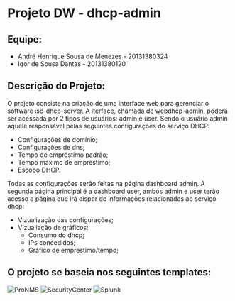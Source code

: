 # Projeto DW - dhcp-admin

## Equipe:
* André Henrique Sousa de Menezes - 20131380324
* Igor de Sousa Dantas - 20131380120

## Descrição do Projeto:

O projeto consiste na criação de uma interface web para gerenciar o software isc-dhcp-server.
A iterface, chamada de webdhcp-admin, poderá ser acessada por 2 tipos de usuários: admin e user. 
Sendo o usuário admin aquele responsável pelas seguintes configurações do serviço DHCP:
* Configurações de domínio;
* Configurações de dns;
* Tempo de empréstimo padrão;
* Tempo máximo de empréstimo;
* Escopo DHCP.

Todas as configurações serão feitas na página dashboard admin.
A segunda página principal é a dashboard user, ambos admin e user terão acesso a página que irá dispor de informações relacionadas ao serviço dhcp:
* Vizualização das configurações;
* Vizualiação de gráficos:
  - Consumo do dhcp;
  - IPs concedidos;
  - Gráfico de emprestimo/tempo;

## O projeto se baseia nos seguintes templates:
![ProNMS](http://www.pronms.com/en-us/wp-content/uploads/2013/07/Windows-DHCP-Log-Analyser-Dashboard.png)
![SecurityCenter](https://www.tenable.com/sites/drupal.dmz.tenablesecurity.com/files/images/sc-dashboards/Screen%20Shot%202014-08-14%20at%202.14.41%20PM_0.png)
![Splunk](https://cdn.apps.splunk.com/media/public/screenshots/6d690a3a-6900-11e3-b4de-005056ad5c72.png)
